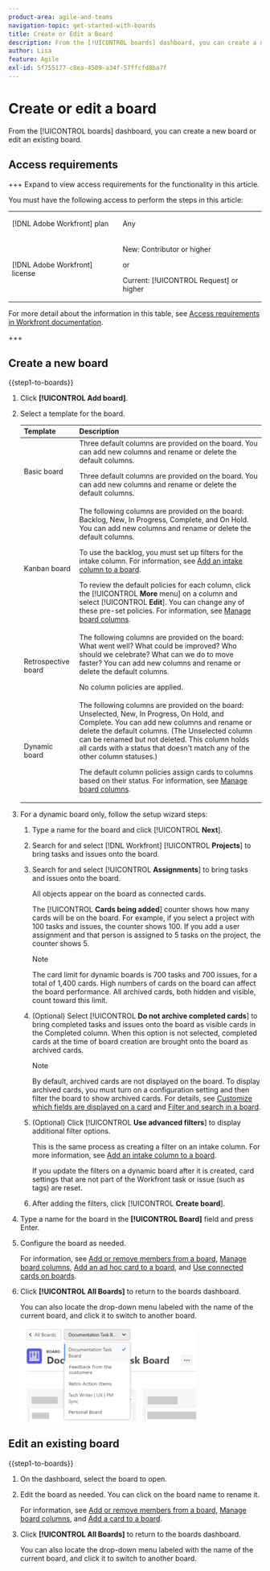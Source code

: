 ```yaml
---
product-area: agile-and-teams
navigation-topic: get-started-with-boards
title: Create or Edit a Board
description: From the [!UICONTROL boards] dashboard, you can create a new board or edit an existing board.
author: Lisa
feature: Agile
exl-id: 5f755177-c8ea-4509-a34f-57ffcfd8ba7f
---
```

# Create or edit a board

<!-- Audited: 12/2023 -->

From the [!UICONTROL boards] dashboard, you can create a new board or edit an existing board.

## Access requirements

+++ Expand to view access requirements for the functionality in this article.

You must have the following access to perform the steps in this article:

<table style="table-layout:auto"> 
 <col> 
 <col> 
 <tbody> 
  <tr> 
   <td role="rowheader">[!DNL Adobe Workfront] plan</td> 
   <td> <p>Any</p> </td> 
  </tr> 
    <tr> 
   <td role="rowheader">[!DNL Adobe Workfront] license</td> 
   <td> <p>New: Contributor or higher </p>
 <p>or</p> 
<p>Current: [!UICONTROL Request] or higher </p> 
</td> 
  </tr>
 </tbody> 
</table>

For more detail about the information in this table, see [Access requirements in Workfront documentation](/help/quicksilver/administration-and-setup/add-users/access-levels-and-object-permissions/access-level-requirements-in-documentation.md).

+++

## Create a new board

{{step1-to-boards}}

1. Click **[!UICONTROL Add board]**.

1. Select a template for the board.

   | Template | Description |
   |---------|----------|
   | Basic board | Three default columns are provided on the board. You can add new columns and rename or delete the default columns. <p>Three default columns are provided on the board. You can add new columns and rename or delete the default columns. |
   | Kanban board | The following columns are provided on the board: Backlog, New, In Progress, Complete, and On Hold. You can add new columns and rename or delete the default columns.<p>To use the backlog, you must set up filters for the intake column. For information, see [Add an intake column to a board](/help/quicksilver/agile/use-boards-agile-planning-tools/add-intake-column-to-board.md). <p>To review the default policies for each column, click the [!UICONTROL **More** menu] on a column and select [!UICONTROL **Edit**]. You can change any of these pre-set policies. For information, see [Manage board columns](/help/quicksilver/agile/get-started-with-boards/manage-board-columns.md). |
   | Retrospective board | The following columns are provided on the board: What went well? What could be improved? Who should we celebrate? What can we do to move faster? You can add new columns and rename or delete the default columns. <p>No column policies are applied. |
   | Dynamic board | The following columns are provided on the board: Unselected, New, In Progress, On Hold, and Complete. You can add new columns and rename or delete the default columns. (The Unselected column can be renamed but not deleted. This column holds all cards with a status that doesn't match any of the other column statuses.) <p>The default column policies assign cards to columns based on their status. For information, see [Manage board columns](/help/quicksilver/agile/get-started-with-boards/manage-board-columns.md). |

1. For a dynamic board only, follow the setup wizard steps:

   1. Type a name for the board and click [!UICONTROL **Next**].
   1. Search for and select [!DNL Workfront] [!UICONTROL **Projects**] to bring tasks and issues onto the board.
   1. Search for and select [!UICONTROL **Assignments**] to bring tasks and issues onto the board.

      All objects appear on the board as connected cards.

      The [!UICONTROL **Cards being added**] counter shows how many cards will be on the board. For example, if you select a project with 100 tasks and issues, the counter shows 100. If you add a user assignment and that person is assigned to 5 tasks on the project, the counter shows 5.

      >[!NOTE]
      >
      >The card limit for dynamic boards is 700 tasks and 700 issues, for a total of 1,400 cards. High numbers of cards on the board can affect the board performance. All archived cards, both hidden and visible, count toward this limit.

   1. (Optional) Select [!UICONTROL **Do not archive completed cards**] to bring completed tasks and issues onto the board as visible cards in the Completed column. When this option is not selected, completed cards at the time of board creation are brought onto the board as archived cards.
   
      >[!NOTE]
      >
      >By default, archived cards are not displayed on the board. To display archived cards, you must turn on a configuration setting and then filter the board to show archived cards. For details, see [Customize which fields are displayed on a card](/help/quicksilver/agile/get-started-with-boards/customize-fields-on-card.md) and [Filter and search in a board](/help/quicksilver/agile/get-started-with-boards/filter-search-in-board.md).

   1. (Optional) Click [!UICONTROL **Use advanced filters**] to display additional filter options.

      This is the same process as creating a filter on an intake column. For more information, see [Add an intake column to a board](/help/quicksilver/agile/use-boards-agile-planning-tools/add-intake-column-to-board.md).

      If you update the filters on a dynamic board after it is created, card settings that are not part of the Workfront task or issue (such as tags) are reset.

   1. After adding the filters, click [!UICONTROL **Create board**].

1. Type a name for the board in the **[!UICONTROL Board]** field and press Enter.
1. Configure the board as needed.

   For information, see [Add or remove members from a board](../../agile/get-started-with-boards/add-members-to-board.md), [Manage board columns](../../agile/get-started-with-boards/manage-board-columns.md), [Add an ad hoc card to a board](../../agile/get-started-with-boards/add-card-to-board.md), and [Use connected cards on boards](/help/quicksilver/agile/get-started-with-boards/connected-cards.md).

1. Click **[!UICONTROL All Boards]** to return to the boards dashboard.

   You can also locate the drop-down menu labeled with the name of the current board, and click it to switch to another board.

   ![List of boards](assets/boards-button-list-of-boards-350x188.png)

## Edit an existing board

{{step1-to-boards}}

1. On the dashboard, select the board to open.
1. Edit the board as needed. You can click on the board name to rename it.

   For information, see [Add or remove members from a board](../../agile/get-started-with-boards/add-members-to-board.md), [Manage board columns](../../agile/get-started-with-boards/manage-board-columns.md), and [Add a card to a board](../../agile/get-started-with-boards/add-card-to-board.md).

1. Click **[!UICONTROL All Boards]** to return to the boards dashboard.

   You can also locate the drop-down menu labeled with the name of the current board, and click it to switch to another board.

